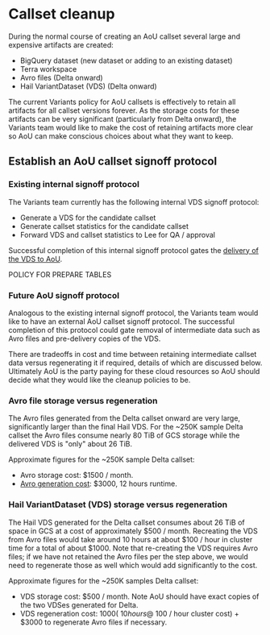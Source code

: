 # Callset cleanup

During the normal course of creating an AoU callset several large and expensive artifacts are created:

* BigQuery dataset (new dataset or adding to an existing dataset)
* Terra workspace
* Avro files (Delta onward)
* Hail VariantDataset (VDS) (Delta onward)

The current Variants policy for AoU callsets is effectively to retain all artifacts for all callset versions forever. As
the storage costs for these artifacts can be very significant (particularly from Delta onward), the Variants team would
like to make the cost of retaining artifacts more clear so AoU can make conscious choices about what they want to keep.

## Establish an AoU callset signoff protocol

### Existing internal signoff protocol

The Variants team currently has the following internal VDS signoff protocol:

* Generate a VDS for the candidate callset
* Generate callset statistics for the candidate callset
* Forward VDS and callset statistics to Lee for QA / approval

Successful completion of this internal signoff protocol gates
the [delivery of the VDS to AoU](../vds/delivery/Delivering%20a%20VDS.md).

POLICY FOR PREPARE TABLES

### Future AoU signoff protocol

Analogous to the existing internal signoff protocol, the Variants team would like to have an external AoU callset
signoff protocol. The successful completion of this protocol could gate removal of intermediate data such as Avro files
and pre-delivery copies of the VDS.

There are tradeoffs in cost and time between retaining intermediate callset data versus regenerating it if required,
details of which are discussed below. Ultimately AoU is the party paying for these cloud resources so AoU should
decide what they would like the cleanup policies to be.

### Avro file storage versus regeneration

The Avro files generated from the Delta callset onward are very large, significantly larger than the final Hail VDS.
For the ~250K sample Delta callset the Avro files consume nearly 80 TiB of GCS storage while the delivered VDS is
"only" about 26 TiB.

Approximate figures for the ~250K sample Delta callset:

* Avro storage cost: $1500 / month.
* [Avro generation cost](https://docs.google.com/spreadsheets/d/1fcmEVWvjsx4XFLT9ZUsruUznnlB94xKgDIIyCGu6ryQ/edit#gid=0):
  $3000, 12 hours runtime.

### Hail VariantDataset (VDS) storage versus regeneration

The Hail VDS generated for the Delta callset consumes about 26 TiB of space in GCS at a cost of approximately $500 /
month. Recreating the VDS from Avro files would take around 10 hours at about $100 / hour in cluster time for a total of
about $1000. Note that re-creating the VDS requires Avro files; if we have not retained the Avro files per the step
above, we would need to regenerate those as well which would add significantly to the cost.

Approximate figures for the ~250K samples Delta callset:

* VDS storage cost: $500 / month. Note AoU should have exact copies of the two VDSes generated for Delta.
* VDS regeneration cost: $1000 (~10 hours @ ~$100 / hour cluster cost) + $3000 to regenerate Avro files if necessary.
